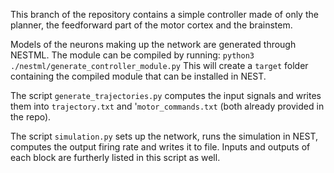 This branch of the repository contains a simple controller made of only the planner, the feedforward part of the motor cortex and the brainstem.

Models of the neurons making up the network are generated through NESTML. The module can be compiled by running:
`python3 ./nestml/generate_controller_module.py`
This will create a `target` folder containing the compiled module that can be installed in NEST.

The script `generate_trajectories.py` computes the input signals and writes them into `trajectory.txt` and '`motor_commands.txt` (both already provided in the repo).

The script `simulation.py` sets up the network, runs the simulation in NEST, computes the output firing rate and writes it to file. Inputs and outputs of each block are furtherly listed in this script as well.

